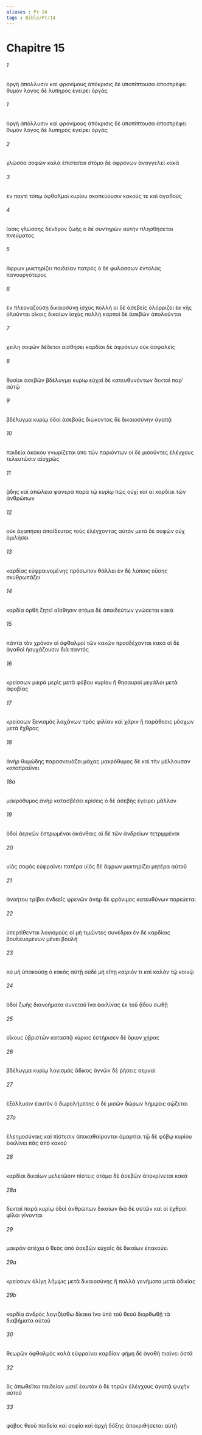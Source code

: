 ```yaml
---
aliases : Pr 14
tags : Bible/Pr/14
---
```


# Chapitre 15

###### 1
ὀργὴ ἀπόλλυσιν καὶ φρονίμους ἀπόκρισις δὲ ὑποπίπτουσα ἀποστρέφει θυμόν λόγος δὲ λυπηρὸς ἐγείρει ὀργάς
###### 1
ὀργὴ ἀπόλλυσιν καὶ φρονίμους ἀπόκρισις δὲ ὑποπίπτουσα ἀποστρέφει θυμόν λόγος δὲ λυπηρὸς ἐγείρει ὀργάς
###### 2
γλῶσσα σοφῶν καλὰ ἐπίσταται στόμα δὲ ἀφρόνων ἀναγγελεῖ κακά
###### 3
ἐν παντὶ τόπῳ ὀφθαλμοὶ κυρίου σκοπεύουσιν κακούς τε καὶ ἀγαθούς
###### 4
ἴασις γλώσσης δένδρον ζωῆς ὁ δὲ συντηρῶν αὐτὴν πλησθήσεται πνεύματος
###### 5
ἄφρων μυκτηρίζει παιδείαν πατρός ὁ δὲ φυλάσσων ἐντολὰς πανουργότερος
###### 6
ἐν πλεοναζούσῃ δικαιοσύνῃ ἰσχὺς πολλή οἱ δὲ ἀσεβεῖς ὁλόρριζοι ἐκ γῆς ὀλοῦνται οἴκοις δικαίων ἰσχὺς πολλή καρποὶ δὲ ἀσεβῶν ἀπολοῦνται
###### 7
χείλη σοφῶν δέδεται αἰσθήσει καρδίαι δὲ ἀφρόνων οὐκ ἀσφαλεῖς
###### 8
θυσίαι ἀσεβῶν βδέλυγμα κυρίῳ εὐχαὶ δὲ κατευθυνόντων δεκταὶ παρ' αὐτῷ
###### 9
βδέλυγμα κυρίῳ ὁδοὶ ἀσεβοῦς διώκοντας δὲ δικαιοσύνην ἀγαπᾷ
###### 10
παιδεία ἀκάκου γνωρίζεται ὑπὸ τῶν παριόντων οἱ δὲ μισοῦντες ἐλέγχους τελευτῶσιν αἰσχρῶς
###### 11
ᾅδης καὶ ἀπώλεια φανερὰ παρὰ τῷ κυρίῳ πῶς οὐχὶ καὶ αἱ καρδίαι τῶν ἀνθρώπων
###### 12
οὐκ ἀγαπήσει ἀπαίδευτος τοὺς ἐλέγχοντας αὐτόν μετὰ δὲ σοφῶν οὐχ ὁμιλήσει
###### 13
καρδίας εὐφραινομένης πρόσωπον θάλλει ἐν δὲ λύπαις οὔσης σκυθρωπάζει
###### 14
καρδία ὀρθὴ ζητεῖ αἴσθησιν στόμα δὲ ἀπαιδεύτων γνώσεται κακά
###### 15
πάντα τὸν χρόνον οἱ ὀφθαλμοὶ τῶν κακῶν προσδέχονται κακά οἱ δὲ ἀγαθοὶ ἡσυχάζουσιν διὰ παντός
###### 16
κρείσσων μικρὰ μερὶς μετὰ φόβου κυρίου ἢ θησαυροὶ μεγάλοι μετὰ ἀφοβίας
###### 17
κρείσσων ξενισμὸς λαχάνων πρὸς φιλίαν καὶ χάριν ἢ παράθεσις μόσχων μετὰ ἔχθρας
###### 18
ἀνὴρ θυμώδης παρασκευάζει μάχας μακρόθυμος δὲ καὶ τὴν μέλλουσαν καταπραΰνει
###### 18a
μακρόθυμος ἀνὴρ κατασβέσει κρίσεις ὁ δὲ ἀσεβὴς ἐγείρει μᾶλλον
###### 19
ὁδοὶ ἀεργῶν ἐστρωμέναι ἀκάνθαις αἱ δὲ τῶν ἀνδρείων τετριμμέναι
###### 20
υἱὸς σοφὸς εὐφραίνει πατέρα υἱὸς δὲ ἄφρων μυκτηρίζει μητέρα αὐτοῦ
###### 21
ἀνοήτου τρίβοι ἐνδεεῖς φρενῶν ἀνὴρ δὲ φρόνιμος κατευθύνων πορεύεται
###### 22
ὑπερτίθενται λογισμοὺς οἱ μὴ τιμῶντες συνέδρια ἐν δὲ καρδίαις βουλευομένων μένει βουλή
###### 23
οὐ μὴ ὑπακούσῃ ὁ κακὸς αὐτῇ οὐδὲ μὴ εἴπῃ καίριόν τι καὶ καλὸν τῷ κοινῷ
###### 24
ὁδοὶ ζωῆς διανοήματα συνετοῦ ἵνα ἐκκλίνας ἐκ τοῦ ᾅδου σωθῇ
###### 25
οἴκους ὑβριστῶν κατασπᾷ κύριος ἐστήρισεν δὲ ὅριον χήρας
###### 26
βδέλυγμα κυρίῳ λογισμὸς ἄδικος ἁγνῶν δὲ ῥήσεις σεμναί
###### 27
ἐξόλλυσιν ἑαυτὸν ὁ δωρολήμπτης ὁ δὲ μισῶν δώρων λήμψεις σῴζεται
###### 27a
ἐλεημοσύναις καὶ πίστεσιν ἀποκαθαίρονται ἁμαρτίαι τῷ δὲ φόβῳ κυρίου ἐκκλίνει πᾶς ἀπὸ κακοῦ
###### 28
καρδίαι δικαίων μελετῶσιν πίστεις στόμα δὲ ἀσεβῶν ἀποκρίνεται κακά
###### 28a
δεκταὶ παρὰ κυρίῳ ὁδοὶ ἀνθρώπων δικαίων διὰ δὲ αὐτῶν καὶ οἱ ἐχθροὶ φίλοι γίνονται
###### 29
μακρὰν ἀπέχει ὁ θεὸς ἀπὸ ἀσεβῶν εὐχαῖς δὲ δικαίων ἐπακούει
###### 29a
κρείσσων ὀλίγη λῆμψις μετὰ δικαιοσύνης ἢ πολλὰ γενήματα μετὰ ἀδικίας
###### 29b
καρδία ἀνδρὸς λογιζέσθω δίκαια ἵνα ὑπὸ τοῦ θεοῦ διορθωθῇ τὰ διαβήματα αὐτοῦ
###### 30
θεωρῶν ὀφθαλμὸς καλὰ εὐφραίνει καρδίαν φήμη δὲ ἀγαθὴ πιαίνει ὀστᾶ
###### 32
ὃς ἀπωθεῖται παιδείαν μισεῖ ἑαυτόν ὁ δὲ τηρῶν ἐλέγχους ἀγαπᾷ ψυχὴν αὐτοῦ
###### 33
φόβος θεοῦ παιδεία καὶ σοφία καὶ ἀρχὴ δόξης ἀποκριθήσεται αὐτῇ
